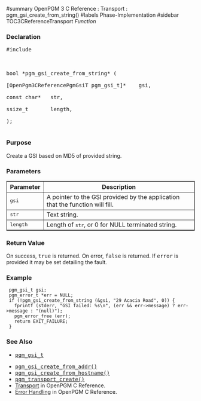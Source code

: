 ﻿#summary OpenPGM 3 C Reference : Transport : pgm\_gsi\_create\_from\_string()
#labels Phase-Implementation
#sidebar TOC3CReferenceTransport
_Function_
### Declaration ###
<pre>
#include <pgm/pgm.h><br>
<br>
bool *pgm_gsi_create_from_string* (<br>
[OpenPgm3CReferencePgmGsiT pgm_gsi_t]*    gsi,<br>
const char*   str,<br>
ssize_t       length,<br>
);<br>
</pre>

### Purpose ###
Create a GSI based on MD5 of provided string.

### Parameters ###

<table cellpadding='5' border='1' cellspacing='0'>
<tr>
<th>Parameter</th>
<th>Description</th>
</tr>
<tr>
<td><tt>gsi</tt></td>
<td>A pointer to the GSI provided by the application that the function will fill.</td>
</tr><tr>
<td><tt>str</tt></td>
<td>Text string.</td>
</tr><tr>
<td><tt>length</tt></td>
<td>Length of <tt>str</tt>, or 0 for NULL terminated string.</td>
</tr>
</table>


### Return Value ###
On success, <tt>true</tt> is returned.  On error, <tt>false</tt> is returned.  If <tt>error</tt> is provided it may be set detailing the fault.

### Example ###
```
 pgm_gsi_t gsi;
 pgm_error_t *err = NULL;
 if (!pgm_gsi_create_from_string (&gsi, "29 Acacia Road", 0)) {
   fprintf (stderr, "GSI failed: %s\n", (err && err->message) ? err->message : "(null)");
   pgm_error_free (err);
   return EXIT_FAILURE;
 }
```

### See Also ###
  * <tt><a href='OpenPgm3CReferencePgmGsiT.md'>pgm_gsi_t</a></tt><br>
<ul><li><tt><a href='OpenPgm3CReferencePgmGsiCreateFromAddr.md'>pgm_gsi_create_from_addr()</a></tt><br>
</li><li><tt><a href='OpenPgm3CReferencePgmGsiCreateFromHostname.md'>pgm_gsi_create_from_hostname()</a></tt><br>
</li><li><tt><a href='OpenPgm3CReferencePgmTransportCreate.md'>pgm_transport_create()</a></tt><br>
</li><li><a href='OpenPgm3CReferenceTransport.md'>Transport</a> in OpenPGM C Reference.<br>
</li><li><a href='OpenPgm3CReferenceErrorHandling.md'>Error Handling</a> in OpenPGM C Reference.
